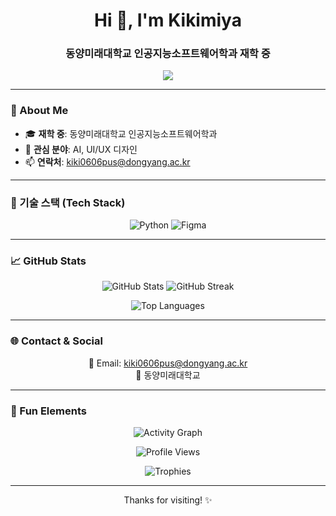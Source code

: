 <h1 align="center">Hi 👋, I'm Kikimiya</h1>
<h3 align="center">동양미래대학교 인공지능소프트웨어학과 재학 중</h3>

<p align="center">
  <img src="https://readme-typing-svg.demolab.com?font=Fira+Code&size=22&pause=1000&color=0080FF&center=true&vCenter=true&width=435&lines=Welcome+to+my+GitHub!;I+love+coding+with+Python.;I+also+design+with+Figma!">
</p>

---

### 🌟 About Me
- 🎓 **재학 중**: 동양미래대학교 인공지능소프트웨어학과  
- 🔭 **관심 분야**: AI, UI/UX 디자인  
- 📫 **연락처**: [kiki0606pus@dongyang.ac.kr](mailto:kiki0606pus@dongyang.ac.kr)

---

### 🔧 기술 스택 (Tech Stack)
<p align="center">
  <img src="https://img.shields.io/badge/Python-3776AB?style=for-the-badge&logo=python&logoColor=white" alt="Python">
  <img src="https://img.shields.io/badge/Figma-F24E1E?style=for-the-badge&logo=figma&logoColor=white" alt="Figma">
</p>

---

### 📈 GitHub Stats
<p align="center">
  <img src="https://github-readme-stats.vercel.app/api?username=kikimiya0606&show_icons=true&theme=blueberry" alt="GitHub Stats">
  <img src="https://github-readme-streak-stats.herokuapp.com/?user=kikimiya0606&theme=blueberry" alt="GitHub Streak">
</p>

<p align="center">
  <img src="https://github-readme-stats.vercel.app/api/top-langs/?username=kikimiya0606&layout=compact&theme=blueberry" alt="Top Languages">
</p>

---

### 🌐 Contact & Social
<p align="center">
  📧 Email: <a href="mailto:kiki0606pus@dongyang.ac.kr">kiki0606pus@dongyang.ac.kr</a> <br> 
  💼 동양미래대학교
</p>

---

### 🎨 Fun Elements
<p align="center">
  <img src="https://github-readme-activity-graph.vercel.app/graph?username=kikimiya0606&bg_color=0e1116&color=0078ff&line=00aaff&point=ffffff&area=true&hide_border=true" alt="Activity Graph">
</p>

<p align="center">
  <img src="https://komarev.com/ghpvc/?username=kikimiya0606&color=blue" alt="Profile Views">
</p>

<p align="center">
  <img src="https://github-profile-trophy.vercel.app/?username=kikimiya0606&theme=blueberry&no-frame=true&margin-w=15&column=7" alt="Trophies">
</p>

---

<p align="center">
  Thanks for visiting! ✨
</p>
